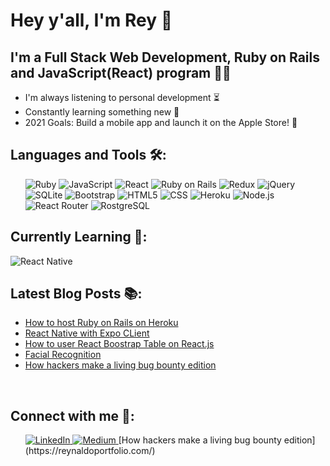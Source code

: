 # Hey y'all, I'm Rey 👋
## I'm a Full Stack Web Development, Ruby on Rails and JavaScript(React) program 👨‍💻

- I'm always listening to personal development ⏳
- Constantly learning something new 🧠
- 2021 Goals: Build a mobile app and launch it on the Apple Store! 📲

## Languages and Tools 🛠:
<ul>
   
   <img src='https://img.shields.io/badge/Ruby-CC342D?style=for-the-badge&logo=ruby&logoColor=white' alt='Ruby' /> 

   <img src='https://img.shields.io/badge/JavaScript-F7DF1E?style=for-the-badge&logo=javascript&logoColor=black' alt='JavaScript' />

   <img src='https://img.shields.io/badge/React-20232A?style=for-the-badge&logo=react&logoColor=61DAFB' alt='React' />

   <img src='https://img.shields.io/badge/Ruby_on_Rails-CC0000?style=for-the-badge&logo=ruby-on-rails&logoColor=white' alt='Ruby on Rails' />

   <img src='https://img.shields.io/badge/Redux-593D88?style=for-the-badge&logo=redux&logoColor=white' alt='Redux'>

   <img src='https://img.shields.io/badge/jQuery-0769AD?style=for-the-badge&logo=jquery&logoColor=white' alt='jQuery' />

   <img src='https://img.shields.io/badge/SQLite-07405E?style=for-the-badge&logo=sqlite&logoColor=white' alt='SQLite' />
   
   <img src='https://img.shields.io/badge/Bootstrap-563D7C?style=for-the-badge&logo=bootstrap&logoColor=white' alt='Bootstrap' />
   
   <img src='https://img.shields.io/badge/HTML-239120?style=for-the-badge&logo=html5&logoColor=white' alt='HTML5' />
   
   <img src='https://img.shields.io/badge/CSS-239120?&style=for-the-badge&logo=css3&logoColor=white' alt='CSS' />
   
   <img src='https://img.shields.io/badge/Heroku-430098?style=for-the-badge&logo=heroku&logoColor=white' alt='Heroku' />
   
   <img src='https://img.shields.io/badge/Node.js-43853D?style=for-the-badge&logo=node.js&logoColor=white' alt='Node.js' />
   
   <img src='https://img.shields.io/badge/React_Router-CA4245?style=for-the-badge&logo=react-router&logoColor=white' alt='React Router' />
   
   <img src='https://img.shields.io/badge/PostgreSQL-316192?style=for-the-badge&logo=postgresql&logoColor=white' alt='RostgreSQL' />

</ul>

## Currently Learning 💭:
   <img src='https://img.shields.io/badge/React_Native-20232A?style=for-the-badge&logo=react&logoColor=61DAFB' alt='React Native' />
   

## Latest Blog Posts 📚:
<!-- BLOG-POST-LIST:START -->
- [How to host Ruby on Rails on Heroku](https://reynaldo-ayala.medium.com/how-to-connect-ruby-on-rails-api-to-heroku-93dcfb122835)
- [React Native with Expo CLient](https://reynaldo-ayala.medium.com/see-your-react-native-app-on-your-phone-with-expo-client-2d706b981fbe)
- [How to user React Boostrap Table on React.js](https://reynaldo-ayala.medium.com/how-to-use-react-bootstrap-table-on-react-js-d7006564b297)
- [Facial Recognition](https://reynaldo-ayala.medium.com/facial-recognition-with-javascript-4bf928320957)
- [How hackers make a living bug bounty edition](https://reynaldo-ayala.medium.com/how-hackers-make-a-living-bug-bounty-edition-4435e1e4d338)
<!-- BLOG-POST-LIST:END -->

<br>

## Connect with me 👥:
<ul>
   <a align='left' href='https://www.linkedin.com/in/reynaldo-ayala-1b18b172/' alt='Reynaldo Ayala'> <img src='https://img.shields.io/badge/LinkedIn-0077B5?style=for-the-badge&logo=linkedin&logoColor=white' alt='LinkedIn' /> </a>
   <a href='https://reynaldo-ayala.medium.com/' alt='devjoe' > <img src='https://img.shields.io/badge/Medium-12100E?style=for-the-badge&logo=medium&logoColor=white' alt='Medium' /> </a>
  [How hackers make a living bug bounty edition](https://reynaldoportfolio.com/)
</ul>

